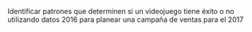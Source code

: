 Identificar patrones que determinen si un videojuego tiene éxito o no utilizando datos 2016 para planear una campaña de ventas para el 2017